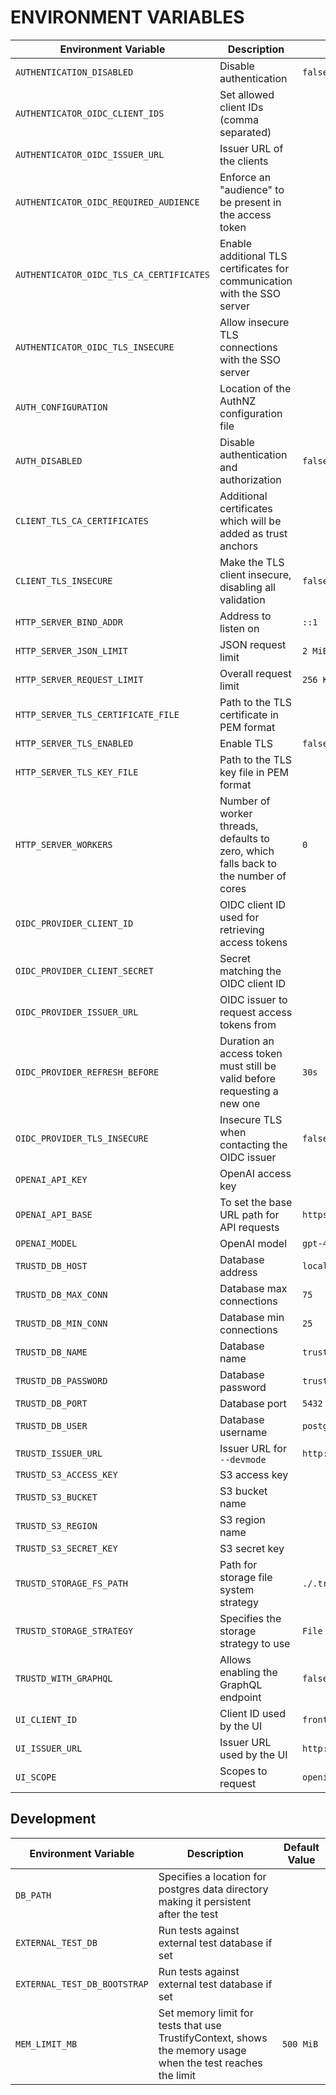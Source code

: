 # ENVIRONMENT VARIABLES

| Environment Variable | Description                    | Default Value |
|----------------------|--------------------------------|---------------|
| `AUTHENTICATION_DISABLED`       | Disable authentication | `false`          |
| `AUTHENTICATOR_OIDC_CLIENT_IDS`               | Set allowed client IDs (comma separated)  |         |
| `AUTHENTICATOR_OIDC_ISSUER_URL`         | Issuer URL of the clients   |        |
| `AUTHENTICATOR_OIDC_REQUIRED_AUDIENCE`         | Enforce an "audience" to be present in the access token   |        |
| `AUTHENTICATOR_OIDC_TLS_CA_CERTIFICATES`         | Enable additional TLS certificates for communication with the SSO server   |        |
| `AUTHENTICATOR_OIDC_TLS_INSECURE`         | Allow insecure TLS connections with the SSO server   |        |
| `AUTH_CONFIGURATION`         | Location of the AuthNZ configuration file   |        |
| `AUTH_DISABLED`         | Disable authentication and authorization   | `false`       |
| `CLIENT_TLS_CA_CERTIFICATES`         | Additional certificates which will be added as trust anchors   |        |
| `CLIENT_TLS_INSECURE`         | Make the TLS client insecure, disabling all validation   | `false`       |
| `HTTP_SERVER_BIND_ADDR`         | Address to listen on   | `::1`       |
| `HTTP_SERVER_JSON_LIMIT`         | JSON request limit   | `2 MiB`       |
| `HTTP_SERVER_REQUEST_LIMIT`         | Overall request limit   | `256 KiB`       |
| `HTTP_SERVER_TLS_CERTIFICATE_FILE`         | Path to the TLS certificate in PEM format   |       |
| `HTTP_SERVER_TLS_ENABLED`         | Enable TLS   | `false`       |
| `HTTP_SERVER_TLS_KEY_FILE`         | Path to the TLS key file in PEM format   |       |
| `HTTP_SERVER_WORKERS`         | Number of worker threads, defaults to zero, which falls back to the number of cores   | `0`       |
| `OIDC_PROVIDER_CLIENT_ID`         | OIDC client ID used for retrieving access tokens   |       |
| `OIDC_PROVIDER_CLIENT_SECRET`         | Secret matching the OIDC client ID   |        |
| `OIDC_PROVIDER_ISSUER_URL`         | OIDC issuer to request access tokens from   |        |
| `OIDC_PROVIDER_REFRESH_BEFORE`         | Duration an access token must still be valid before requesting a new one   | `30s`       |
| `OIDC_PROVIDER_TLS_INSECURE`         | Insecure TLS when contacting the OIDC issuer    | `false`        |
| `OPENAI_API_KEY`         | OpenAI access key |         |
| `OPENAI_API_BASE`         | To set the base URL path for API requests | `https://api.openapi.com/v1`         |
| `OPENAI_MODEL`         | OpenAI model | `gpt-4o`         |
| `TRUSTD_DB_HOST`         | Database address     | `localhost`         |
| `TRUSTD_DB_MAX_CONN`         | Database max connections    | `75`        |
| `TRUSTD_DB_MIN_CONN`         | Database min connections    | `25`        |
| `TRUSTD_DB_NAME`         | Database name     | `trustify`        |
| `TRUSTD_DB_PASSWORD`         | Database password     | `trustify`        |
| `TRUSTD_DB_PORT`         | Database port     | `5432`       |
| `TRUSTD_DB_USER`         | Database username    | `postgres`        |
| `TRUSTD_ISSUER_URL`         | Issuer URL for `--devmode`     | `http://localhost:8090/realms/trustify`        |
| `TRUSTD_S3_ACCESS_KEY`         | S3 access key    |         |
| `TRUSTD_S3_BUCKET`         | S3 bucket name    |         |
| `TRUSTD_S3_REGION`         | S3 region name    |         |
| `TRUSTD_S3_SECRET_KEY`         | S3 secret key    |         |
| `TRUSTD_STORAGE_FS_PATH`         | Path for storage file system strategy    | `./.trustify/storage`        |
| `TRUSTD_STORAGE_STRATEGY`         | Specifies the storage strategy to use    | `File system`        |
| `TRUSTD_WITH_GRAPHQL`         | Allows enabling the GraphQL endpoint | `false`        |
| `UI_CLIENT_ID`         | Client ID used by the UI    | `frontend`       |
| `UI_ISSUER_URL`         | Issuer URL used by the UI    | `http://localhost:8090/realms/trustify`        |
| `UI_SCOPE`         | Scopes to request    | `openid`        |

## Development 

| Environment Variable | Description                    | Default Value |
|----------------------|--------------------------------|---------------|
| `DB_PATH`       | Specifies a location for postgres data directory making it persistent after the test |           |
| `EXTERNAL_TEST_DB`       | Run tests against external test database if set |           |
| `EXTERNAL_TEST_DB_BOOTSTRAP`       | Run tests against external test database if set |           |
| `MEM_LIMIT_MB`       | Set memory limit for tests that use TrustifyContext, shows the memory usage when the test reaches the limit  | `500 MiB`          |
